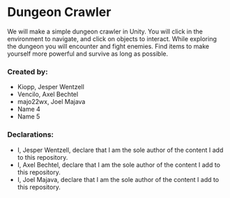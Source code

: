 # Dungeon Crawler
We will make a simple dungeon crawler in Unity. You will click in the environment to navigate, and click on objects to interact. While exploring the dungeon you will encounter and fight enemies. Find items to make yourself more powerful and survive as long as possible.

### Created by:
- Kiopp, Jesper Wentzell
- Vencilo, Axel Bechtel
- majo22wx, Joel Majava
- Name 4
- Name 5

### Declarations:
- I, Jesper Wentzell, declare that I am the sole author of the content I add to this repository.
- I, Axel Bechtel, declare that I am the sole author of the content I add to this repository.
- I, Joel Majava, declare that I am the sole author of the content I add to this repository.
